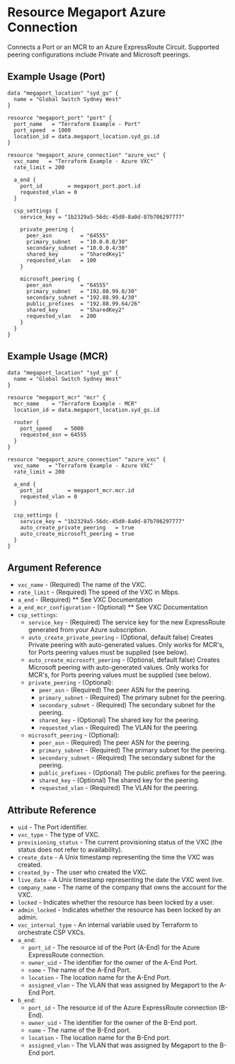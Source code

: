 # Resource Megaport Azure Connection
Connects a Port or an MCR to an Azure ExpressRoute Circuit. Supported peering configurations include 
Private and Microsoft peerings.

## Example Usage (Port)
```
data "megaport_location" "syd_gs" {
  name = "Global Switch Sydney West"
}

resource "megaport_port" "port" {
  port_name   = "Terraform Example - Port"
  port_speed  = 1000
  location_id = data.megaport_location.syd_gs.id
}

resource "megaport_azure_connection" "azure_vxc" {
  vxc_name   = "Terraform Example - Azure VXC"
  rate_limit = 200

  a_end {
    port_id        = megaport_port.port.id
    requested_vlan = 0
  }

  csp_settings {
    service_key = "1b2329a5-56dc-45d0-8a0d-87b706297777"

    private_peering {
      peer_asn         = "64555"
      primary_subnet   = "10.0.0.0/30"
      secondary_subnet = "10.0.0.4/30"
      shared_key       = "SharedKey1"
      requested_vlan   = 100
    }

    microsoft_peering {
      peer_asn         = "64555"
      primary_subnet   = "192.88.99.0/30"
      secondary_subnet = "192.88.99.4/30"
      public_prefixes  = "192.88.99.64/26"
      shared_key       = "SharedKey2"
      requested_vlan   = 200
    }
  }
}
```

## Example Usage (MCR)
```
data "megaport_location" "syd_gs" {
  name = "Global Switch Sydney West"
}

resource "megaport_mcr" "mcr" {
  mcr_name    = "Terraform Example - MCR"
  location_id = data.megaport_location.syd_gs.id

  router {
    port_speed    = 5000
    requested_asn = 64555
  }
}

resource "megaport_azure_connection" "azure_vxc" {
  vxc_name   = "Terraform Example - Azure VXC"
  rate_limit = 200

  a_end {
    port_id        = megaport_mcr.mcr.id
    requested_vlan = 0
  }

  csp_settings {
    service_key = "1b2329a5-56dc-45d0-8a0d-87b706297777"
    auto_create_private_peering   = true
    auto_create_microsoft_peering = true
  }
}
```

## Argument Reference
- `vxc_name` - (Required) The name of the VXC.
- `rate_limit` - (Required) The speed of the VXC in Mbps.
- `a_end` - (Required) ** See VXC Documentation
- `a_end_mcr_configuration` - (Optional) ** See VXC Documentation
- `csp_settings`:
    - `service_key` - (Required) The service key for the new ExpressRoute generated from your Azure subscription.
    - `auto_create_private_peering` - (Optional, default false) Creates Private peering with auto-generated values. Only works for MCR's, for Ports peering values must be supplied (see below).
    - `auto_create_microsoft_peering` - (Optional, default false) Creates Microsoft peering with auto-generated values. Only works for MCR's, for Ports peering values must be supplied (see below).
    - `private_peering` - (Optional):
        - `peer_asn` - (Required) The peer ASN for the peering.
        - `primary_subnet` - (Required) The primary subnet for the peering.
        - `secondary_subnet` - (Required) The secondary subnet for the peering.
        - `shared_key` - (Optional) The shared key for the peering.
        - `requested_vlan` - (Required) The VLAN for the peering.
    - `microsoft_peering` - (Optional):
        - `peer_asn` - (Required) The peer ASN for the peering.
        - `primary_subnet` - (Required) The primary subnet for the peering.
        - `secondary_subnet` - (Required) The secondary subnet for the peering.
        - `public_prefixes` - (Optional) The public prefixes for the peering.
        - `shared_key` - (Optional) The shared key for the peering.
        - `requested_vlan` - (Required) The VLAN for the peering.

## Attribute Reference
- `uid` - The Port identifier.
- `vxc_type` - The type of VXC.
- `provisioning_status` - The current provisioning status of the VXC (the status does not refer to availability).
- `create_date` - A Unix timestamp representing the time the VXC was created.
- `created_by` - The user who created the VXC.
- `live_date` - A Unix timestamp representing the date the VXC went live.
- `company_name` - The name of the company that owns the account for the VXC.
- `locked` - Indicates whether the resource has been locked by a user.
- `admin_locked` - Indicates whether the resource has been locked by an admin.
- `vxc_internal_type` - An internal variable used by Terraform to orchestrate CSP VXCs.
- `a_end`:
    - `port_id` - The resource id of the Port (A-End) for the Azure ExpressRoute connection.
    - `owner_uid` - The identifier for the owner of the A-End Port.
    - `name` - The name of the A-End Port.
    - `location` - The location name for the A-End Port.
    - `assigned_vlan` - The VLAN that was assigned by Megaport to the A-End Port.
- `b_end`:
    - `port_id` - The resource id of the Azure ExpressRoute connection (B-End).
    - `owner_uid` - The identifier for the owner of the B-End port.
    - `name` - The name of the B-End port.
    - `location` - The location name for the B-End port.
    - `assigned_vlan` - The VLAN that was assigned by Megaport to the B-End port.
